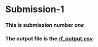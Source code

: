 # Submission-1 
### This is submission number *one*
### The output file is the [rf_output.csv](rf_output.csv)

